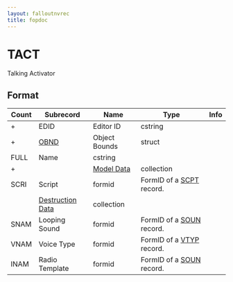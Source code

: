 ```yaml
---
layout: falloutnvrec
title: fopdoc
---
```

TACT
====

Talking Activator

## Format

Count | Subrecord | Name | Type | Info
------|-------|------|------|-----
+ | EDID | Editor ID | cstring |
+ | [OBND](Subrecords/OBND.html) | Object Bounds | struct |
 | FULL | Name | cstring |
+ | | [Model Data](Subrecords/Model.html) | collection |
 | SCRI | Script | formid | FormID of a [SCPT](SCPT.html) record.
 | | [Destruction Data](Subrecords/Destruction.html) | collection |
 | SNAM | Looping Sound | formid | FormID of a [SOUN](SOUN.html) record.
 | VNAM | Voice Type | formid | FormID of a [VTYP](VTYP.html) record.
 | INAM | Radio Template | formid | FormID of a [SOUN](SOUN.html) record.

